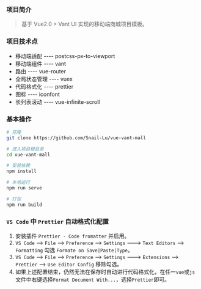 ### 项目简介

> 基于 Vue2.0 + Vant UI 实现的移动端商城项目模板。

### 项目技术点

- 移动端适配 ---- postcss-px-to-viewport
- 移动端组件 ---- vant
- 路由 ---- vue-router
- 全局状态管理 ---- vuex
- 代码格式化 ---- prettier
- 图标 ---- iconfont
- 长列表滚动 ---- vue-infinite-scroll

### 基本操作

```bash
# 克隆
git clone https://github.com/Snail-Lu/vue-vant-mall

# 进入项目根目录
cd vue-vant-mall

# 安装依赖
npm install

# 本地运行
npm run serve

# 打包
npm run build
```

### `VS Code` 中 `Prettier` 自动格式化配置

1. 安装插件 `Prettier - Code fromatter` 并启用。
2. `VS Code` --> `File` --> `Preference` --> `Settings` ---> `Text Editors` --> `Formatting` 勾选 `Formate on Save|Paste|Type`。
3. `VS Code` --> `File` --> `Preference` --> `Settings` ---> `Extensions` --> `Prettier` --> `Use Editor Config` 移除勾选。
4. 如果上述配置结束，仍然无法在保存时自动进行代码格式化，在任一`vue`或`js`文件中右键选择`Format Document With...`，选择`Prettier`即可。
